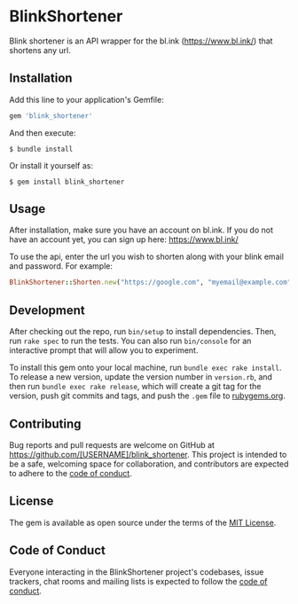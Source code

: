# BlinkShortener

Blink shortener is an API wrapper for the bl.ink (https://www.bl.ink/) that shortens any url.

## Installation

Add this line to your application's Gemfile:

```ruby
gem 'blink_shortener'
```

And then execute:

    $ bundle install

Or install it yourself as:

    $ gem install blink_shortener

## Usage

After installation, make sure you have an account on bl.ink. If you do not have an account yet, you can sign up here: https://www.bl.ink/

To use the api, enter the url you wish to shorten along with your blink email and password. For example:

```ruby
BlinkShortener::Shorten.new("https://google.com", "myemail@example.com", "mypassword").shorten
```

## Development

After checking out the repo, run `bin/setup` to install dependencies. Then, run `rake spec` to run the tests. You can also run `bin/console` for an interactive prompt that will allow you to experiment.

To install this gem onto your local machine, run `bundle exec rake install`. To release a new version, update the version number in `version.rb`, and then run `bundle exec rake release`, which will create a git tag for the version, push git commits and tags, and push the `.gem` file to [rubygems.org](https://rubygems.org).

## Contributing

Bug reports and pull requests are welcome on GitHub at https://github.com/[USERNAME]/blink_shortener. This project is intended to be a safe, welcoming space for collaboration, and contributors are expected to adhere to the [code of conduct](https://github.com/[USERNAME]/blink_shortener/blob/master/CODE_OF_CONDUCT.md).

## License

The gem is available as open source under the terms of the [MIT License](https://opensource.org/licenses/MIT).

## Code of Conduct

Everyone interacting in the BlinkShortener project's codebases, issue trackers, chat rooms and mailing lists is expected to follow the [code of conduct](https://github.com/[USERNAME]/blink_shortener/blob/master/CODE_OF_CONDUCT.md).
